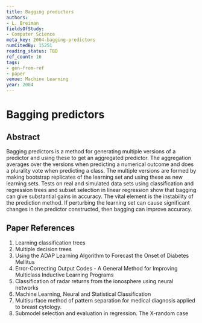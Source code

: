 ```yaml
---
title: Bagging predictors
authors:
- L. Breiman
fieldsOfStudy:
- Computer Science
meta_key: 2004-bagging-predictors
numCitedBy: 15251
reading_status: TBD
ref_count: 16
tags:
- gen-from-ref
- paper
venue: Machine Learning
year: 2004
---
```


# Bagging predictors

## Abstract

Bagging predictors is a method for generating multiple versions of a predictor and using these to get an aggregated predictor. The aggregation averages over the versions when predicting a numerical outcome and does a plurality vote when predicting a class. The multiple versions are formed by making bootstrap replicates of the learning set and using these as new learning sets. Tests on real and simulated data sets using classification and regression trees and subset selection in linear regression show that bagging can give substantial gains in accuracy. The vital element is the instability of the prediction method. If perturbing the learning set can cause significant changes in the predictor constructed, then bagging can improve accuracy.

## Paper References

1. Learning classification trees
2. Multiple decision trees
3. Using the ADAP Learning Algorithm to Forecast the Onset of Diabetes Mellitus
4. Error-Correcting Output Codes - A General Method for Improving Multiclass Inductive Learning Programs
5. Classification of radar returns from the ionosphere using neural networks
6. Machine Learning, Neural and Statistical Classification
7. Multisurface method of pattern separation for medical diagnosis applied to breast cytology.
8. Submodel selection and evaluation in regression. The X-random case

